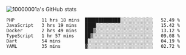 ![10000001a's GitHub stats](https://github-readme-stats.vercel.app/api?username=10000001a&show_icons=true&theme=onedark&count_private=true)

<!-- [![Top Langs](https://github-readme-stats.vercel.app/api/top-langs/?username=10000001a&layout=compact&theme=onedark&langs_count=5)](https://github.com/anuraghazra/github-readme-stats) -->
<!--
**10000001a/10000001a** is a ✨ _special_ ✨ repository because its `README.md` (this file) appears on your GitHub profile.

Here are some ideas to get you started:

- 🔭 I’m currently working on ...
- 🌱 I’m currently learning ...
- 👯 I’m looking to collaborate on ...
- 🤔 I’m looking for help with ...
- 💬 Ask me about ...
- 📫 How to reach me: ...
- 😄 Pronouns: ...
- ⚡ Fun fact: ...
-->

<!--START_SECTION:waka-->

```text
PHP          11 hrs 18 mins  █████████████░░░░░░░░░░░░   52.49 %
JavaScript   3 hrs 19 mins   ████░░░░░░░░░░░░░░░░░░░░░   15.42 %
Docker       2 hrs 49 mins   ███▒░░░░░░░░░░░░░░░░░░░░░   13.12 %
TypeScript   1 hr 57 mins    ██▒░░░░░░░░░░░░░░░░░░░░░░   09.08 %
Dart         54 mins         █░░░░░░░░░░░░░░░░░░░░░░░░   04.19 %
YAML         35 mins         ▓░░░░░░░░░░░░░░░░░░░░░░░░   02.72 %
```

<!--END_SECTION:waka-->
